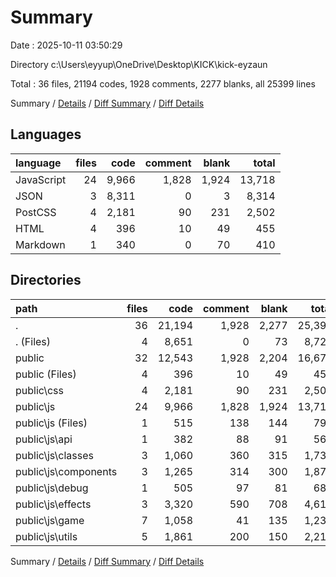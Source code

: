 # Summary

Date : 2025-10-11 03:50:29

Directory c:\\Users\\eyyup\\OneDrive\\Desktop\\KICK\\kick-eyzaun

Total : 36 files,  21194 codes, 1928 comments, 2277 blanks, all 25399 lines

Summary / [Details](details.md) / [Diff Summary](diff.md) / [Diff Details](diff-details.md)

## Languages
| language | files | code | comment | blank | total |
| :--- | ---: | ---: | ---: | ---: | ---: |
| JavaScript | 24 | 9,966 | 1,828 | 1,924 | 13,718 |
| JSON | 3 | 8,311 | 0 | 3 | 8,314 |
| PostCSS | 4 | 2,181 | 90 | 231 | 2,502 |
| HTML | 4 | 396 | 10 | 49 | 455 |
| Markdown | 1 | 340 | 0 | 70 | 410 |

## Directories
| path | files | code | comment | blank | total |
| :--- | ---: | ---: | ---: | ---: | ---: |
| . | 36 | 21,194 | 1,928 | 2,277 | 25,399 |
| . (Files) | 4 | 8,651 | 0 | 73 | 8,724 |
| public | 32 | 12,543 | 1,928 | 2,204 | 16,675 |
| public (Files) | 4 | 396 | 10 | 49 | 455 |
| public\\css | 4 | 2,181 | 90 | 231 | 2,502 |
| public\\js | 24 | 9,966 | 1,828 | 1,924 | 13,718 |
| public\\js (Files) | 1 | 515 | 138 | 144 | 797 |
| public\\js\\api | 1 | 382 | 88 | 91 | 561 |
| public\\js\\classes | 3 | 1,060 | 360 | 315 | 1,735 |
| public\\js\\components | 3 | 1,265 | 314 | 300 | 1,879 |
| public\\js\\debug | 1 | 505 | 97 | 81 | 683 |
| public\\js\\effects | 3 | 3,320 | 590 | 708 | 4,618 |
| public\\js\\game | 7 | 1,058 | 41 | 135 | 1,234 |
| public\\js\\utils | 5 | 1,861 | 200 | 150 | 2,211 |

Summary / [Details](details.md) / [Diff Summary](diff.md) / [Diff Details](diff-details.md)